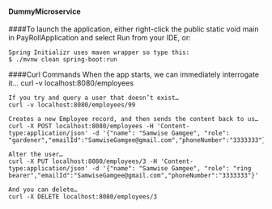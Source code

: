 #### DummyMicroservice
####To launch the application, either right-click the public static void main in PayRollApplication and select Run from your IDE, or: 
    
    Spring Initializr uses maven wrapper so type this:
    $ ./mvnw clean spring-boot:run

####Curl Commands
    When the app starts, we can immediately interrogate it…​
    curl -v localhost:8080/employees
    
    If you try and query a user that doesn’t exist…​
    curl -v localhost:8080/employees/99

    Creates a new Employee record, and then sends the content back to us…​
    curl -X POST localhost:8080/employees -H 'Content-type:application/json' -d '{"name": "Samwise Gamgee", "role": "gardener","emailId":"SamwiseGamgee@gmail.com","phoneNumber":"3333333"}'

    Alter the user…​
    curl -X PUT localhost:8080/employees/3 -H 'Content-type:application/json' -d '{"name": "Samwise Gamgee", "role": "ring bearer","emailId":"SamwiseGamgee@gmail.com","phoneNumber":"3333333"}'

    And you can delete…​
    curl -X DELETE localhost:8080/employees/3


